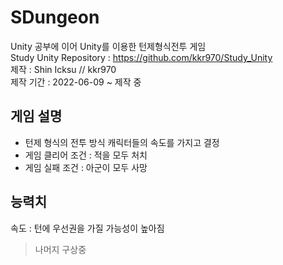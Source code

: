 # SDungeon
Unity 공부에 이어 Unity를 이용한 턴제형식전투 게임  
Study Unity Repository : https://github.com/kkr970/Study_Unity  
제작 : Shin Icksu // kkr970  
제작 기간 : 2022-06-09 ~ 제작 중  

게임 설명
-------------------------------
* 턴제 형식의 전투 방식 캐릭터들의 속도를 가지고 결정  
* 게임 클리어 조건 : 적을 모두 처치  
* 게임 실패 조건 : 아군이 모두 사망

능력치
--------------------------------
속도 : 턴에 우선권을 가질 가능성이 높아짐  
> 나머지 구상중

